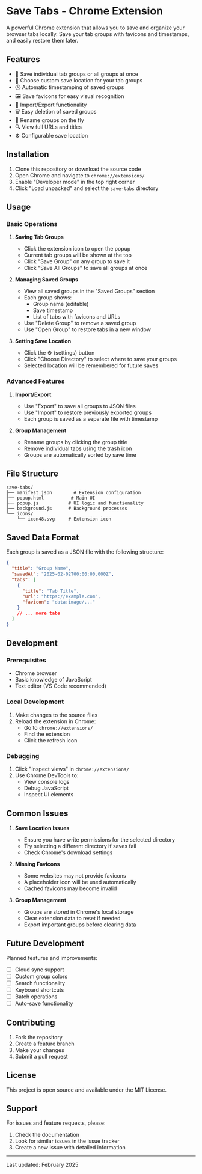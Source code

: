 # Save Tabs - Chrome Extension

A powerful Chrome extension that allows you to save and organize your browser tabs locally. Save your tab groups with favicons and timestamps, and easily restore them later.

## Features

- 🎯 Save individual tab groups or all groups at once
- 📂 Choose custom save location for your tab groups
- 🕒 Automatic timestamping of saved groups
- 🖼️ Save favicons for easy visual recognition
- 🔄 Import/Export functionality
- 🗑️ Easy deletion of saved groups
- 📝 Rename groups on the fly
- 🔍 View full URLs and titles
- ⚙️ Configurable save location

## Installation

1. Clone this repository or download the source code
2. Open Chrome and navigate to `chrome://extensions/`
3. Enable "Developer mode" in the top right corner
4. Click "Load unpacked" and select the `save-tabs` directory

## Usage

### Basic Operations

1. **Saving Tab Groups**
   - Click the extension icon to open the popup
   - Current tab groups will be shown at the top
   - Click "Save Group" on any group to save it
   - Click "Save All Groups" to save all groups at once

2. **Managing Saved Groups**
   - View all saved groups in the "Saved Groups" section
   - Each group shows:
     - Group name (editable)
     - Save timestamp
     - List of tabs with favicons and URLs
   - Use "Delete Group" to remove a saved group
   - Use "Open Group" to restore tabs in a new window

3. **Setting Save Location**
   - Click the ⚙️ (settings) button
   - Click "Choose Directory" to select where to save your groups
   - Selected location will be remembered for future saves

### Advanced Features

1. **Import/Export**
   - Use "Export" to save all groups to JSON files
   - Use "Import" to restore previously exported groups
   - Each group is saved as a separate file with timestamp

2. **Group Management**
   - Rename groups by clicking the group title
   - Remove individual tabs using the trash icon
   - Groups are automatically sorted by save time

## File Structure

```
save-tabs/
├── manifest.json        # Extension configuration
├── popup.html          # Main UI
├── popup.js           # UI logic and functionality
├── background.js      # Background processes
└── icons/
    └── icon48.svg     # Extension icon
```

## Saved Data Format

Each group is saved as a JSON file with the following structure:

```json
{
  "title": "Group Name",
  "savedAt": "2025-02-02T00:00:00.000Z",
  "tabs": [
    {
      "title": "Tab Title",
      "url": "https://example.com",
      "favicon": "data:image/..."
    }
    // ... more tabs
  ]
}
```

## Development

### Prerequisites

- Chrome browser
- Basic knowledge of JavaScript
- Text editor (VS Code recommended)

### Local Development

1. Make changes to the source files
2. Reload the extension in Chrome:
   - Go to `chrome://extensions/`
   - Find the extension
   - Click the refresh icon

### Debugging

1. Click "Inspect views" in `chrome://extensions/`
2. Use Chrome DevTools to:
   - View console logs
   - Debug JavaScript
   - Inspect UI elements

## Common Issues

1. **Save Location Issues**
   - Ensure you have write permissions for the selected directory
   - Try selecting a different directory if saves fail
   - Check Chrome's download settings

2. **Missing Favicons**
   - Some websites may not provide favicons
   - A placeholder icon will be used automatically
   - Cached favicons may become invalid

3. **Group Management**
   - Groups are stored in Chrome's local storage
   - Clear extension data to reset if needed
   - Export important groups before clearing data

## Future Development

Planned features and improvements:

- [ ] Cloud sync support
- [ ] Custom group colors
- [ ] Search functionality
- [ ] Keyboard shortcuts
- [ ] Batch operations
- [ ] Auto-save functionality

## Contributing

1. Fork the repository
2. Create a feature branch
3. Make your changes
4. Submit a pull request

## License

This project is open source and available under the MIT License.

## Support

For issues and feature requests, please:
1. Check the documentation
2. Look for similar issues in the issue tracker
3. Create a new issue with detailed information

---

Last updated: February 2025
